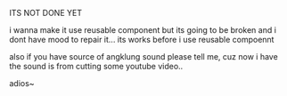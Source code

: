 ITS NOT DONE YET 

i wanna make it use reusable component but its going to be broken and i dont have mood to repair it...
its works before i use reusable compoennt

also if you have source of angklung sound please tell me, cuz now i have the sound is from cutting some youtube video..


adios~
